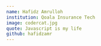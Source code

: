 ```yaml
---
name: Hafidz Amrulloh
institution: Qoala Insurance Tech
image: codercat.jpg
quote: Javascript is my life
github: hafidzamr
---
```

